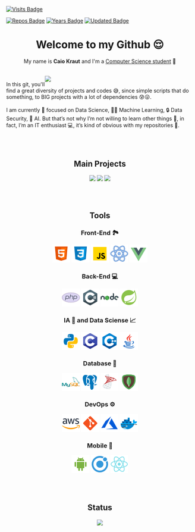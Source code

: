 [![Visits Badge](https://badges.pufler.dev/visits/Krauzy/Krauzy)](https://badges.pufler.dev)

[![Repos Badge](https://badges.pufler.dev/repos/Krauzy)](https://badges.pufler.dev)
[![Years Badge](https://badges.pufler.dev/years/Krauzy)](https://badges.pufler.dev)
[![Updated Badge](https://badges.pufler.dev/updated/Krauzy/Krauzy)](https://badges.pufler.dev)
<h1 align="center">Welcome to my Github 😌</h1>
<p align="center">My name is <b>Caio Kraut</b> and I'm a <u>Computer Science student</u> 👾</p>

<br>

<img src="https://github-readme-stats.vercel.app/api?username=Krauzy&show_icons=true" align="right" width="400">
<p>In this git, you'll find a great diversity of projects and codes 😅, since simple scripts that do something, to BIG projects with a lot of dependencies 😰😜.<br><br>I am currently 🧐 focused on Data Science, 👨‍💻 Machine Learning, 🔒 Data Security, 🤖 AI. But that’s not why I’m not willing to learn other things 🧑, in fact, I’m an IT enthusiast 💻, it’s kind of obvious with my repositories 🧩.</p>

<br>
<br>

<h2 align="center">Main Projects</h2>

<p align="center">
  <a href="https://github.com/Krauzy/CEmaP"><img src="https://github-readme-stats.vercel.app/api/pin/?username=Krauzy&repo=CemaP" width="300"></a>
  <a href="https://github.com/Krauzy/8-puzzle"><img src="https://github-readme-stats.vercel.app/api/pin/?username=Krauzy&repo=8-puzzle" width="300"></a>
  <a href="https://github.com/Krauzy/git-commit-bomb"><img src="https://github-readme-stats.vercel.app/api/pin/?username=Krauzy&repo=git-commit-bomb" width="300"></a>
</p>

<br>
<br>

<h2 align="center">Tools</h2>

<h3 align="center">Front-End 🏞️</h3>
<p align="center">
 <a href="https://developer.mozilla.org/en-US/docs/Web/HTML"><img src="https://github.com/Krauzy/Krauzy/blob/main/logos_programming/html.png"></a>
 <a href="https://developer.mozilla.org/en-US/docs/Web/CSS"><img src="https://github.com/Krauzy/Krauzy/blob/main/logos_programming/css.png"></a>
 <a href="https://developer.mozilla.org/en-US/docs/Web/JavaScript"><img src="https://github.com/Krauzy/Krauzy/blob/main/logos_programming/JS.png"></a>
 <a href="https://reactjs.org"><img src="https://github.com/Krauzy/Krauzy/blob/main/logos_programming/react.png"></a>
 <a href="https://vuejs.org"><img src="https://github.com/Krauzy/Krauzy/blob/main/logos_programming/vue.png"></a>
</p>

<h3 align="center">Back-End 💻</h3>
<p align="center">
 <a href="https://www.php.net/"><img src="https://github.com/Krauzy/Krauzy/blob/main/logos_programming/php.png"></a>
 <a href="https://docs.microsoft.com/en-us/dotnet/csharp/"><img src="https://github.com/Krauzy/Krauzy/blob/main/logos_programming/c%23.png"></a>
 <a href="https://nodejs.org/en/"><img src="https://github.com/Krauzy/Krauzy/blob/main/logos_programming/nodejs.png"></a>
 <a href="https://spring.io/projects/spring-boot"><img src="https://github.com/Krauzy/Krauzy/blob/main/logos_programming/spring.png"></a>
</p>

<h3 align="center">IA 🤖 and Data Sciense 📈</h3>
<p align="center">
 <a href="https://www.python.org/"><img src="https://github.com/Krauzy/Krauzy/blob/main/logos_programming/python.png"></a>
 <a href="https://docs.microsoft.com/en-us/cpp/c-language/?view=msvc-160"><img src="https://github.com/Krauzy/Krauzy/blob/main/logos_programming/c.png"></a>
 <a href="https://docs.microsoft.com/en-us/cpp/?view=msvc-160"><img src="https://github.com/Krauzy/Krauzy/blob/main/logos_programming/cpp.png"></a>
 <a href="https://www.java.com/en/"><img src="https://github.com/Krauzy/Krauzy/blob/main/logos_programming/java.png"></a>
</p>

<h3 align="center">Database 💾</h3>
<p align="center">
 <a href="https://www.mysql.com/"><img src="https://github.com/Krauzy/Krauzy/blob/main/logos_programming/mysql.png"></a>
 <a href="https://www.postgresql.org/"><img src="https://github.com/Krauzy/Krauzy/blob/main/logos_programming/postgresql.png"></a>
 <a href="https://www.microsoft.com/en-us/sql-server?rtc=1"><img src="https://github.com/Krauzy/Krauzy/blob/main/logos_programming/ms-sql-server.png"></a>
 <a href="https://www.mongodb.com/"><img src="https://github.com/Krauzy/Krauzy/blob/main/logos_programming/mongo.png"></a>
</p>

<h3 align="center">DevOps ⚙️</h3>
<p align="center">
 <a href="https://aws.amazon.com/?nc1=h_ls"><img src="https://github.com/Krauzy/Krauzy/blob/main/logos_programming/AWS.png"></a>
 <a href="https://git-scm.com/"><img src="https://github.com/Krauzy/Krauzy/blob/main/logos_programming/git.png"></a>
 <a href="https://azure.microsoft.com/en-us/"><img src="https://github.com/Krauzy/Krauzy/blob/main/logos_programming/azure.png"></a>
 <a href="https://www.docker.com/"><img src="https://github.com/Krauzy/Krauzy/blob/main/logos_programming/icons8-docker-48.png"></a>
</p>

<h3 align="center">Mobile 📱</h3>
<p align="center">
 <a href="https://www.android.com/intl/en/"><img src="https://github.com/Krauzy/Krauzy/blob/main/logos_programming/android.png"></a>
 <a href="https://ionicframework.com/"><img src="https://github.com/Krauzy/Krauzy/blob/main/logos_programming/ionic.png"></a>
 <a href="https://reactnative.dev/"><img src="https://github.com/Krauzy/Krauzy/blob/main/logos_programming/react-native.png"></a>
</p>

<br>
<br>

<h2 align="center">Status</h2>
<p align="center">
  <img align="center" src="https://github-readme-stats.vercel.app/api?username=Krauzy&show_icons=true" width="500px">
</p>
